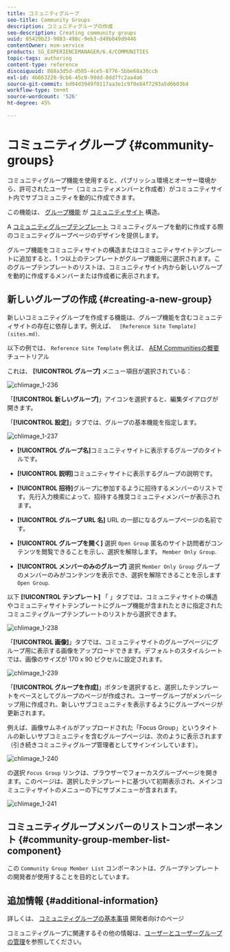 ```yaml
---
title: コミュニティグループ
seo-title: Community Groups
description: コミュニティグループの作成
seo-description: Creating community groups
uuid: 05429b23-9083-498c-9eb3-d49b049d9446
contentOwner: msm-service
products: SG_EXPERIENCEMANAGER/6.4/COMMUNITIES
topic-tags: authoring
content-type: reference
discoiquuid: 868a3d5d-d505-4ce5-8776-5bbe68a30ccb
exl-id: 4b663228-9cb6-45c0-99dd-8dd7fc2aa4a6
source-git-commit: bd94d3949f0117aa3e1c9f0e84f7293a5d6b03b4
workflow-type: tm+mt
source-wordcount: '526'
ht-degree: 45%

---
```


# コミュニティグループ {#community-groups}

コミュニティグループ機能を使用すると、パブリッシュ環境とオーサー環境から、許可されたユーザー（コミュニティメンバーと作成者）がコミュニティサイト内でサブコミュニティを動的に作成できます。

この機能は、 [グループ機能](functions.md#groups-function) が [コミュニティサイト](sites-console.md) 構造。

A [コミュニティグループテンプレート](tools-groups.md) コミュニティグループを動的に作成する際のコミュニティグループページのデザインを提供します。

グループ機能をコミュニティサイトの構造またはコミュニティサイトテンプレートに追加すると、1 つ以上のテンプレートがグループ機能用に選択されます。このグループテンプレートのリストは、コミュニティサイト内から新しいグループを動的に作成するメンバーまたは作成者に表示されます。

## 新しいグループの作成 {#creating-a-new-group}

新しいコミュニティグループを作成する機能は、グループ機能を含むコミュニティサイトの存在に依存します。例えば、 ` [Reference Site Template](sites.md)`.

以下の例では、 `Reference Site Template` 例えば、 [AEM Communitiesの概要](getting-started.md) チュートリアル

これは、 **[!UICONTROL グループ]** メニュー項目が選択されている：

![chlimage_1-236](assets/chlimage_1-236.png)

「**[!UICONTROL 新しいグループ]**」アイコンを選択すると、編集ダイアログが開きます。

「**[!UICONTROL 設定]**」タブでは、グループの基本機能を指定します。

![chlimage_1-237](assets/chlimage_1-237.png)

* **[!UICONTROL グループ名]**&#x200B;コミュニティサイトに表示するグループのタイトルです。

* **[!UICONTROL 説明]**&#x200B;コミュニティサイトに表示するグループの説明です。

* **[!UICONTROL 招待]**&#x200B;グループに参加するように招待するメンバーのリストです。先行入力検索によって、招待する推奨コミュニティメンバーが表示されます。

* **[!UICONTROL グループ URL 名]** URL の一部になるグループページの名前です。

* **[!UICONTROL グループを開く]**
選択 
`Open Group` 匿名のサイト訪問者がコンテンツを閲覧できることを示し、選択を解除します。 `Member Only Group`.

* **[!UICONTROL メンバーのみのグループ]**
選択 
`Member Only Group` グループのメンバーのみがコンテンツを表示でき、選択を解除できることを示します `Open Group`.

以下 **[!UICONTROL テンプレート]** 「 」タブでは、コミュニティサイトの構造やコミュニティサイトテンプレートにグループ機能が含まれたときに指定されたコミュニティグループテンプレートのリストから選択できます。

![chlimage_1-238](assets/chlimage_1-238.png)

「**[!UICONTROL 画像]**」タブでは、コミュニティサイトのグループページにグループ用に表示する画像をアップロードできます。デフォルトのスタイルシートでは、画像のサイズが 170 x 90 ピクセルに設定されます。

![chlimage_1-239](assets/chlimage_1-239.png)

「**[!UICONTROL グループを作成]**」ボタンを選択すると、選択したテンプレートをベースとしてグループのページが作成され、ユーザーグループがメンバーシップ用に作成され、新しいサブコミュニティを表示するようにグループページが更新されます。

例えば、画像サムネイルがアップロードされた「Focus Group」というタイトルの新しいサブコミュニティを含むグループページは、次のように表示されます（引き続きコミュニティグループ管理者としてサインインしています）。

![chlimage_1-240](assets/chlimage_1-240.png)

の選択 `Focus Group` リンクは、ブラウザーでフォーカスグループページを開きます。このページは、選択したテンプレートに基づいて初期表示され、メインコミュニティサイトのメニューの下にサブメニューが含まれます。

![chlimage_1-241](assets/chlimage_1-241.png)

## コミュニティグループメンバーのリストコンポーネント {#community-group-member-list-component}

この `Community Group Member List` コンポーネントは、グループテンプレートの開発者が使用することを目的としています。

## 追加情報 {#additional-information}

詳しくは、 [コミュニティグループの基本事項](essentials-groups.md) 開発者向けのページ

コミュニティグループに関連するその他の情報は、[ユーザーとユーザーグループの管理](users.md)を参照してください。

